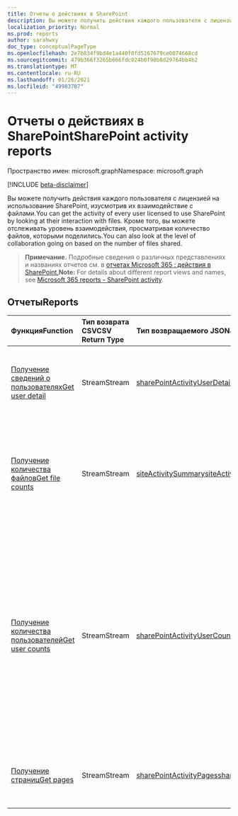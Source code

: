 ```yaml
---
title: Отчеты о действиях в SharePoint
description: Вы можете получить действия каждого пользователя с лицензией на использование SharePoint, изусмотрив их взаимодействие с файлами. Кроме того, вы можете отслеживать уровень взаимодействия, просматривая количество файлов, которыми поделились.
localization_priority: Normal
ms.prod: reports
author: sarahwxy
doc_type: conceptualPageType
ms.openlocfilehash: 2e7b834f9bd4e1a440f0fd5167679ce0074668cd
ms.sourcegitcommit: 479b366f3265b666fdc024b0f90b8d29764bb4b2
ms.translationtype: MT
ms.contentlocale: ru-RU
ms.lasthandoff: 01/26/2021
ms.locfileid: "49983787"
---
```

# <a name="sharepoint-activity-reports"></a><span data-ttu-id="22446-104">Отчеты о действиях в SharePoint</span><span class="sxs-lookup"><span data-stu-id="22446-104">SharePoint activity reports</span></span>

<span data-ttu-id="22446-105">Пространство имен: microsoft.graph</span><span class="sxs-lookup"><span data-stu-id="22446-105">Namespace: microsoft.graph</span></span>

[!INCLUDE [beta-disclaimer](../../includes/beta-disclaimer.md)]

<span data-ttu-id="22446-106">Вы можете получить действия каждого пользователя с лицензией на использование SharePoint, изусмотрив их взаимодействие с файлами.</span><span class="sxs-lookup"><span data-stu-id="22446-106">You can get the activity of every user licensed to use SharePoint by looking at their interaction with files.</span></span> <span data-ttu-id="22446-107">Кроме того, вы можете отслеживать уровень взаимодействия, просматривая количество файлов, которыми поделились.</span><span class="sxs-lookup"><span data-stu-id="22446-107">You can also look at the level of collaboration going on based on the number of files shared.</span></span>

> <span data-ttu-id="22446-108">**Примечание.** Подробные сведения о различных представлениях и названиях отчетов см. в [отчетах Microsoft 365 : действия в SharePoint.](https://support.office.com/client/SharePoint-activity-a91c958f-1279-499d-9959-12f0de08dc8f)</span><span class="sxs-lookup"><span data-stu-id="22446-108">**Note:** For details about different report views and names, see [Microsoft 365 reports - SharePoint activity](https://support.office.com/client/SharePoint-activity-a91c958f-1279-499d-9959-12f0de08dc8f).</span></span>

## <a name="reports"></a><span data-ttu-id="22446-109">Отчеты</span><span class="sxs-lookup"><span data-stu-id="22446-109">Reports</span></span>

| <span data-ttu-id="22446-110">Функция</span><span class="sxs-lookup"><span data-stu-id="22446-110">Function</span></span>                                 | <span data-ttu-id="22446-111">Тип возврата CSV</span><span class="sxs-lookup"><span data-stu-id="22446-111">CSV Return Type</span></span> | <span data-ttu-id="22446-112">Тип возвращаемого JSON</span><span class="sxs-lookup"><span data-stu-id="22446-112">JSON Return Type</span></span>                         | <span data-ttu-id="22446-113">Описание</span><span class="sxs-lookup"><span data-stu-id="22446-113">Description</span></span>                              |
| :--------------------------------------- | :-------------- | :--------------------------------------- | ---------------------------------------- |
| [<span data-ttu-id="22446-114">Получение сведений о пользователях</span><span class="sxs-lookup"><span data-stu-id="22446-114">Get user detail</span></span>](../api/reportroot-getsharepointactivityuserdetail.md) | <span data-ttu-id="22446-115">Stream</span><span class="sxs-lookup"><span data-stu-id="22446-115">Stream</span></span>          | [<span data-ttu-id="22446-116">sharePointActivityUserDetail</span><span class="sxs-lookup"><span data-stu-id="22446-116">sharePointActivityUserDetail</span></span>](../resources/sharepointactivityuserdetail.md) | <span data-ttu-id="22446-117">Получите сведения о действиях в SharePoint с разбивкой по пользователям.</span><span class="sxs-lookup"><span data-stu-id="22446-117">Get details about SharePoint activity by user.</span></span> |
| [<span data-ttu-id="22446-118">Получение количества файлов</span><span class="sxs-lookup"><span data-stu-id="22446-118">Get file counts</span></span>](../api/reportroot-getsharepointactivityfilecounts.md) | <span data-ttu-id="22446-119">Stream</span><span class="sxs-lookup"><span data-stu-id="22446-119">Stream</span></span>          | [<span data-ttu-id="22446-120">siteActivitySummary</span><span class="sxs-lookup"><span data-stu-id="22446-120">siteActivitySummary</span></span>](../resources/siteactivitysummary.md) | <span data-ttu-id="22446-121">Получите количество уникальных пользователей с лицензиями, которые работали с файлами, хранящимися на сайтах SharePoint.</span><span class="sxs-lookup"><span data-stu-id="22446-121">Get the number of unique, licensed users who interacted with files stored on SharePoint sites.</span></span> |
| [<span data-ttu-id="22446-122">Получение количества пользователей</span><span class="sxs-lookup"><span data-stu-id="22446-122">Get user counts</span></span>](../api/reportroot-getsharepointactivityusercounts.md) | <span data-ttu-id="22446-123">Stream</span><span class="sxs-lookup"><span data-stu-id="22446-123">Stream</span></span>          | [<span data-ttu-id="22446-124">sharePointActivityUserCounts</span><span class="sxs-lookup"><span data-stu-id="22446-124">sharePointActivityUserCounts</span></span>](../resources/sharepointactivityusercounts.md) | <span data-ttu-id="22446-125">Получение сведений о том, как меняется количество активных пользователей.</span><span class="sxs-lookup"><span data-stu-id="22446-125">Get the trend in the number of active users.</span></span> <span data-ttu-id="22446-126">Пользователь считается активным, если он выполнил действие с файлом (сохранение, синхронизация, изменение или предоставление общего доступа) или посетил страницу в указанный период.</span><span class="sxs-lookup"><span data-stu-id="22446-126">A user is considered active if he or she has executed a file activity (save, sync, modify, or share) or visited a page within the specified time period.</span></span> |
| [<span data-ttu-id="22446-127">Получение страниц</span><span class="sxs-lookup"><span data-stu-id="22446-127">Get pages</span></span>](../api/reportroot-getsharepointactivitypages.md) | <span data-ttu-id="22446-128">Stream</span><span class="sxs-lookup"><span data-stu-id="22446-128">Stream</span></span>          | [<span data-ttu-id="22446-129">sharePointActivityPages</span><span class="sxs-lookup"><span data-stu-id="22446-129">sharePointActivityPages</span></span>](../resources/sharepointactivitypages.md) | <span data-ttu-id="22446-130">Получите количество уникальных страниц, посещенных пользователями.</span><span class="sxs-lookup"><span data-stu-id="22446-130">Get the number of unique pages visited by users.</span></span> |


